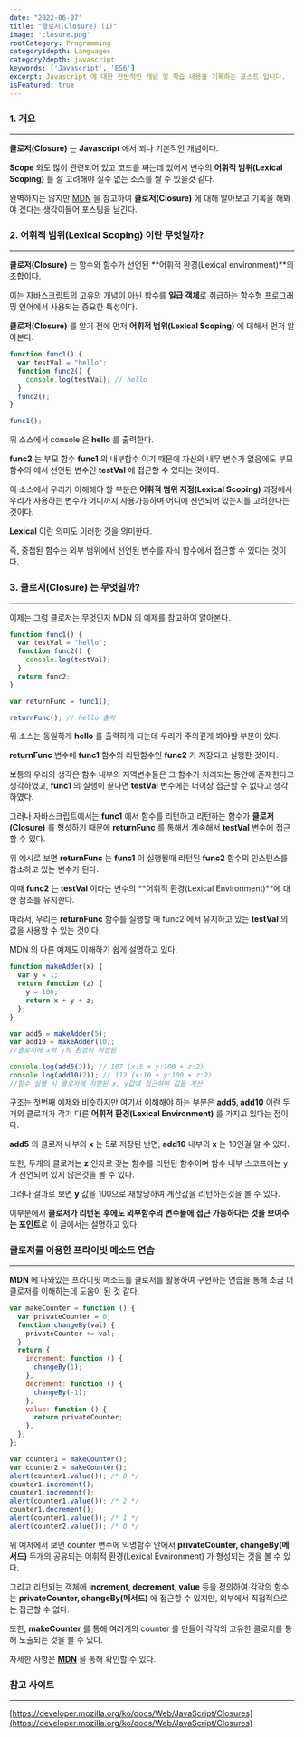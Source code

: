 ```yaml
---
date: "2022-06-07"
title: "클로저(Closure) (1)"
image: 'closure.png'
rootCategory: Programming
category1depth: Languages
category2depth: javascript
keywords: ['Javascript', 'ES6']
excerpt: Javascript 에 대한 전반적인 개념 및 학습 내용을 기록하는 포스트 입니다.
isFeatured: true
---
```


### 1. 개요

---

**클로저(Closure)** 는 **Javascript** 에서 꾀나 기본적인 개념이다.

**Scope** 와도 많이 관련되어 있고 코드를 짜는데 있어서 변수의 **어휘적 범위(Lexical Scoping)** 를 잘 고려해야 실수 없는 소스를 짤 수 있을것 같다.

완벽하지는 않지만 [MDN](https://developer.mozilla.org/ko/docs/Web/JavaScript/Closures#%EC%96%B4%ED%9C%98%EC%A0%81_%EB%B2%94%EC%9C%84_%EC%A7%80%EC%A0%95lexical_scoping) 을 참고하여 **클로저(Closure)** 에 대해 알아보고 기록을 해봐야 겠다는 생각이들어 포스팅을 남긴다.

### 2. 어휘적 범위(Lexical Scoping) 이란 무엇일까?

---

**클로저(Closure)** 는 함수와 함수가 선언된 **어휘적 환경(Lexical environment)**의 조합이다.

이는 자바스크립트의 고유의 개념이 아닌 함수를 **일급 객체**로 취급하는 함수형 프로그래밍 언어에서 사용되는 중요한 특성이다.

**클로저(Closure)** 를 알기 전에 먼저 **어휘적 범위(Lexical Scoping)** 에 대해서 먼저 알아본다.

```js
function func1() {
  var testVal = "hello";
  function func2() {
    console.log(testVal); // hello
  }
  func2();
}

func1();
```

위 소스에서 console 은 **hello** 를 출력한다.

**func2** 는 부모 함수 **func1** 의 내부함수 이기 때문에 자신의 내무 변수가 없음에도 부모함수의 에서 선언된 변수인 **testVal** 에 접근할 수 있다는 것이다.

이 소스에서 우리가 이해해야 할 부분은 **어휘적 범위 지정(Lexical Scoping)** 과정에서 우리가 사용하는 변수가 어디까지 사용가능하며 어디에 선언되어 있는지를 고려한다는 것이다.

**Lexical** 이란 의미도 이러한 것을 의미한다.

즉, 중첩된 함수는 외부 범위에서 선언된 변수를 자식 함수에서 접근할 수 있다는 것이다.

### 3. 클로저(Closure) 는 무엇일까?

---

이제는 그럼 클로저는 무엇인지 MDN 의 예제를 참고하여 알아본다.

```js
function func1() {
  var testVal = "hello";
  function func2() {
    console.log(testVal);
  }
  return func2;
}

var returnFunc = func1();

returnFunc(); // hello 출력
```

위 소스는 동일하게 **hello** 를 출력하게 되는데 우리가 주의깊게 봐야할 부분이 있다.

**returnFunc** 변수에 **func1** 함수의 리턴함수인 **func2** 가 저장되고 실행한 것이다.

보통의 우리의 생각은 함수 내부의 지역변수들은 그 함수가 처리되는 동안에 존재한다고 생각하였고, **func1** 의 실행이 끝나면 **testVal** 변수에는 더이상 접근할 수 없다고 생각하였다.

그러나 자바스크립트에서는 **func1** 에서 함수를 리턴하고 리턴하는 함수가 **클로저(Closure)** 를 형성하기 때문에 **returnFunc** 를 통해서 계속해서 **testVal** 변수에 접근할 수 있다.

위 예시로 보면 **returnFunc** 는 **func1** 이 실행될때 리턴된 **func2** 함수의 인스턴스를 참소하고 있는 변수가 된다.

이때 **func2** 는 **testVal** 이라는 변수의 **어휘적 환경(Lexical Environment)**에 대한 참조를 유지한다.

따라서, 우리는 **returnFunc** 함수를 실행할 때 func2 에서 유지하고 있는 **testVal** 의 값을 사용할 수 있는 것이다.

MDN 의 다른 예제도 이해하기 쉽게 설명하고 있다.

```js
function makeAdder(x) {
  var y = 1;
  return function (z) {
    y = 100;
    return x + y + z;
  };
}

var add5 = makeAdder(5);
var add10 = makeAdder(10);
//클로저에 x와 y의 환경이 저장됨

console.log(add5(2)); // 107 (x:5 + y:100 + z:2)
console.log(add10(2)); // 112 (x:10 + y:100 + z:2)
//함수 실행 시 클로저에 저장된 x, y값에 접근하여 값을 계산
```

구조는 첫번째 예제와 비슷하지만 여기서 이해해야 하는 부분은 **add5, add10** 이란 두개의 클로저가 각기 다른 **어휘적 환경(Lexical Environment)** 를 가지고 있다는 점이다.

**add5** 의 클로저 내부의 **x** 는 5로 저장된 반면, **add10** 내부의 **x** 는 10인걸 알 수 있다.

또한, 두개의 클로저는 **z** 인자로 갖는 함수를 리턴된 함수이며 함수 내부 스코프에는 y 가 선언되어 있지 않은것을 볼 수 있다.

그러나 결과로 보면 **y** 값을 100으로 재할당하여 계산값을 리턴하는것을 볼 수 있다.

이부분에서 **클로저가 리턴된 후에도 외부함수의 변수들에 접근 가능하다는 것을 보여주는 포인트**로 이 글에서는 설명하고 있다.

### 클로저를 이용한 프라이빗 메소드 연습

---

**MDN** 에 나와있는 프라이핏 메소드를 클로저를 활용하여 구현하는 연습을 통해 조금 더 클로저를 이해하는데 도움이 된 것 같다.

```js
var makeCounter = function () {
  var privateCounter = 0;
  function changeBy(val) {
    privateCounter += val;
  }
  return {
    increment: function () {
      changeBy(1);
    },
    decrement: function () {
      changeBy(-1);
    },
    value: function () {
      return privateCounter;
    },
  };
};

var counter1 = makeCounter();
var counter2 = makeCounter();
alert(counter1.value()); /* 0 */
counter1.increment();
counter1.increment();
alert(counter1.value()); /* 2 */
counter1.decrement();
alert(counter1.value()); /* 1 */
alert(counter2.value()); /* 0 */
```

위 예저에서 보면 counter 변수에 익명함수 안에서 **privateCounter, changeBy(메서드)** 두개의 공유되는 어휘적 환경(Lexical Evnironment) 가 형성되는 것을 볼 수 있다.

그리고 리턴되는 객체에 **increment, decrement, value** 등을 정의하여 각각의 함수는 **privateCounter, changeBy(메서드)** 에 접근할 수 있지만, 외부에서 직접적으로는 접근할 수 없다.

또한, **makeCounter** 를 통해 여러개의 counter 를 만들어 각각의 고유한 클로저를 통해 노출되는 것을 볼 수 있다.

자세한 사항은 **[MDN](https://developer.mozilla.org/ko/docs/Web/JavaScript/Closures#%EC%96%B4%ED%9C%98%EC%A0%81_%EB%B2%94%EC%9C%84_%EC%A7%80%EC%A0%95lexical_scoping)** 을 통해 확인할 수 있다.

### 참고 사이트

---

[https://developer.mozilla.org/ko/docs/Web/JavaScript/Closures](https://developer.mozilla.org/ko/docs/Web/JavaScript/Closures)
